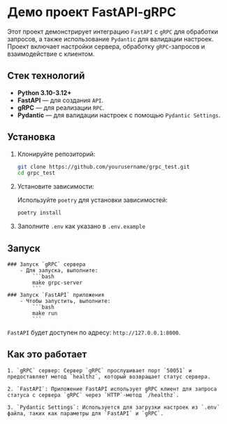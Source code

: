 # Демо проект FastAPI-gRPC

Этот проект демонстрирует интеграцию `FastAPI` с `gRPC` для обработки запросов, а также использование `Pydantic` для валидации настроек. Проект включает настройки сервера, обработку `gRPC`-запросов и взаимодействие с клиентом.

## Стек технологий

- **Python 3.10-3.12+**
- **FastAPI** — для создания `API`.
- **gRPC** — для реализации `RPC`.
- **Pydantic** — для валидации настроек с помощью `Pydantic Settings`.

## Установка

1. Клонируйте репозиторий:

    ```bash
    git clone https://github.com/yourusername/grpc_test.git
    cd grpc_test
    
    ```

2. Установите зависимости:

    Используйте `poetry` для установки зависимостей:

    ```bash
    poetry install

    ```

3. Заполните `.env` как указано в `.env.example`

## Запуск
    ### Запуск `gRPC` сервера
        - Для запуска, выполните:
            ```bash
            make grpc-server
            ```
    ### Запуск `FastAPI` приложения
        - Чтобы запустить, выполните:
            ```bash
            make run
            ```

`FastAPI` будет доступен по адресу: `http://127.0.0.1:8000`.

## Как это работает
    1. `gRPC` сервер: Сервер `gRPC` прослушивает порт `50051` и предоставляет метод `healthz`, который возвращает статус сервера.

    2. `FastAPI`: Приложение FastAPI использует gRPC клиент для запроса статуса с сервера `gRPC` через `HTTP`-метод `/healthz`.

    3. `Pydantic Settings`: Используется для загрузки настроек из `.env` файла, таких как параметры для `FastAPI` и `gRPC`.
